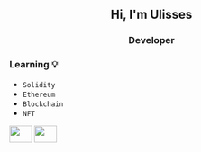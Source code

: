 
<h2 align="center">Hi, I'm Ulisses</h2>
<h3 align="center"> Developer </h3>

### Learning 💡
 - `Solidity` 
 - `Ethereum` 
 - `Blockchain`
 - `NFT`
<div>
 <img align="center" height="30" width="40" src="https://ethereum.org/static/a110735dade3f354a46fc2446cd52476/db4de/eth-home-icon.webp" style="max-width: 100%;">

 <img align="center" height="30" width="40" src="https://docs.soliditylang.org/en/v0.8.12/_static/logo.svg" style="max-width: 100%;">
 </div>
               







